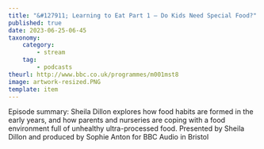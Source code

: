 ```yaml
---
title: "&#127911; Learning to Eat Part 1 – Do Kids Need Special Food?"
published: true
date: 2023-06-25-06-45
taxonomy:
    category:
        - stream
    tag:
        - podcasts
theurl: http://www.bbc.co.uk/programmes/m001mst8
image: artwork-resized.PNG
template: item
---
```


Episode summary: Sheila Dillon explores how food habits are formed in the early years, and how parents and nurseries are coping with a food environment full of unhealthy ultra-processed food. Presented by Sheila Dillon and produced by Sophie Anton for BBC Audio in Bristol
